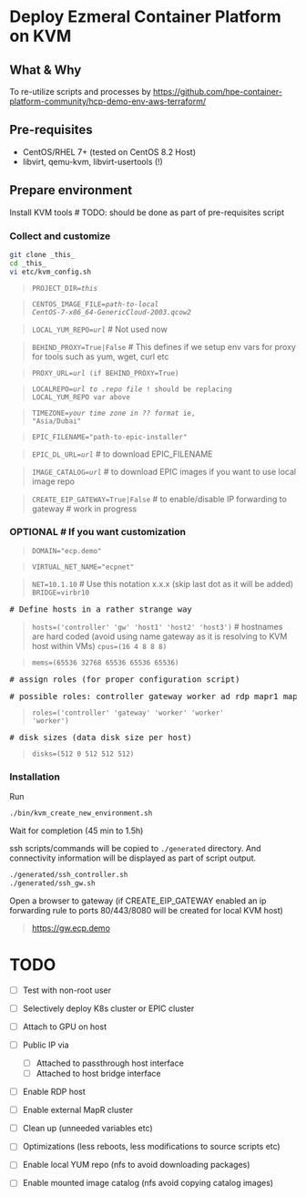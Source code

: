 # Deploy Ezmeral Container Platform on KVM

## What & Why
To re-utilize scripts and processes by https://github.com/hpe-container-platform-community/hcp-demo-env-aws-terraform/

## Pre-requisites
- CentOS/RHEL 7+ (tested on CentOS 8.2 Host)
- libvirt, qemu-kvm, libvirt-usertools (!)

## Prepare environment
Install KVM tools # TODO: should be done as part of pre-requisites script


### Collect and customize
```bash
git clone _this_
cd _this_
vi etc/kvm_config.sh
```

> <code>PROJECT_DIR=_this_</code>

> <code>CENTOS_IMAGE_FILE=_path-to-local CentOS-7-x86_64-GenericCloud-2003.qcow2_</code>

> <code>LOCAL_YUM_REPO=_url_</code> # Not used now

> <code>BEHIND_PROXY=True|False</code> # This defines if we setup env vars for proxy for tools such as yum, wget, curl etc</code>

> <code>PROXY_URL=_url_ (if BEHIND_PROXY=True)</code>

> <code>LOCALREPO=_url to .repo file_ ! should be replacing LOCAL_YUM_REPO var above</code>

> <code>TIMEZONE=_your time zone in ?? format_ ie, "Asia/Dubai"</code>

> <code>EPIC_FILENAME="path-to-epic-installer"</code>

> <code>EPIC_DL_URL=_url_</code> # to download EPIC_FILENAME

> <code>IMAGE_CATALOG=_url_</code> # to download EPIC images if you want to use local image repo

> <code>CREATE_EIP_GATEWAY=True|False</code> # to enable/disable IP forwarding to gateway # work in progress


### OPTIONAL # If you want customization
> <code>DOMAIN="ecp.demo"</code>

> <code>VIRTUAL_NET_NAME="ecpnet"</code>

> <code>NET=10.1.10</code> # Use this notation x.x.x (skip last dot as it will be added)
> <code>BRIDGE=virbr10</code>

<pre># Define hosts in a rather strange way</pre>
> <code>hosts=('controller' 'gw' 'host1' 'host2' 'host3')</code> # hostnames are hard coded (avoid using name gateway as it is resolving to KVM host within VMs)
> <code>cpus=(16 4 8 8 8)</code>

> <code>mems=(65536 32768 65536 65536 65536)</code>

<pre># assign roles (for proper configuration script)</pre>
<pre># possible roles: controller gateway worker ad rdp mapr1 mapr2</pre>
> <code>roles=('controller' 'gateway' 'worker' 'worker' 'worker')</code>

<pre># disk sizes (data disk size per host)</pre>
> <code>disks=(512 0 512 512 512)</code>

### Installation

Run
```bash
./bin/kvm_create_new_environment.sh
```

Wait for completion (45 min to 1.5h)

ssh scripts/commands will be copied to <code>./generated</code> directory. And connectivity information will be displayed as part of script output.

```bash
./generated/ssh_controller.sh
./generated/ssh_gw.sh
```

Open a browser to gateway (if CREATE_EIP_GATEWAY enabled an ip forwarding rule to ports 80/443/8080 will be created for local KVM host)
> https://gw.ecp.demo


# TODO

- [ ] Test with non-root user

- [ ] Selectively deploy K8s cluster or EPIC cluster

- [ ] Attach to GPU on host

- [ ] Public IP via 
  - [ ] Attached to passthrough host interface
  - [ ] Attached to host bridge interface

- [ ] Enable RDP host

- [ ] Enable external MapR cluster

- [ ] Clean up (unneeded variables etc)

- [ ] Optimizations (less reboots, less modifications to source scripts etc)

- [ ] Enable local YUM repo (nfs to avoid downloading packages)

- [ ] Enable mounted image catalog (nfs avoid copying catalog images)